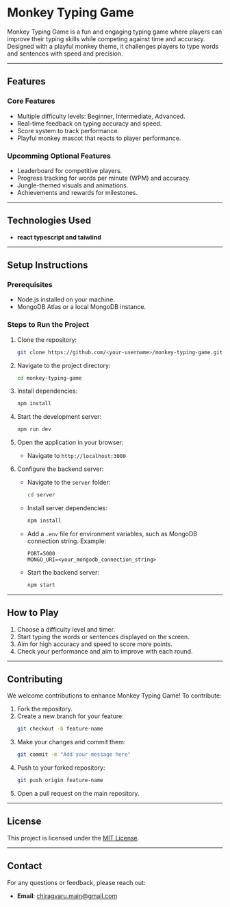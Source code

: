 # Monkey Typing Game

Monkey Typing Game is a fun and engaging typing game where players can improve their typing skills while competing against time and accuracy. Designed with a playful monkey theme, it challenges players to type words and sentences with speed and precision.

---

## **Features**

### **Core Features**
- Multiple difficulty levels: Beginner, Intermediate, Advanced.
- Real-time feedback on typing accuracy and speed.
- Score system to track performance.
- Playful monkey mascot that reacts to player performance.

### **Upcomming Optional Features**
- Leaderboard for competitive players.
- Progress tracking for words per minute (WPM) and accuracy.
- Jungle-themed visuals and animations.
- Achievements and rewards for milestones.

---

## **Technologies Used**

- **react typescript and taiwiind**

---

## **Setup Instructions**

### **Prerequisites**
- Node.js installed on your machine.
- MongoDB Atlas or a local MongoDB instance.

### **Steps to Run the Project**

1. Clone the repository:
   ```bash
   git clone https://github.com/<your-username>/monkey-typing-game.git
   ```

2. Navigate to the project directory:
   ```bash
   cd monkey-typing-game
   ```

3. Install dependencies:
   ```bash
   npm install
   ```

4. Start the development server:
   ```bash
   npm run dev
   ```

5. Open the application in your browser:
   - Navigate to `http://localhost:3000`

6. Configure the backend server:
   - Navigate to the `server` folder:
     ```bash
     cd server
     ```
   - Install server dependencies:
     ```bash
     npm install
     ```
   - Add a `.env` file for environment variables, such as MongoDB connection string.
     Example:
     ```env
     PORT=5000
     MONGO_URI=<your_mongodb_connection_string>
     ```
   - Start the backend server:
     ```bash
     npm start
     ```

---

## **How to Play**

1. Choose a difficulty level and timer.
2. Start typing the words or sentences displayed on the screen.
3. Aim for high accuracy and speed to score more points.
4. Check your performance and aim to improve with each round.

---

## **Contributing**

We welcome contributions to enhance Monkey Typing Game! To contribute:

1. Fork the repository.
2. Create a new branch for your feature:
   ```bash
   git checkout -b feature-name
   ```
3. Make your changes and commit them:
   ```bash
   git commit -m "Add your message here"
   ```
4. Push to your forked repository:
   ```bash
   git push origin feature-name
   ```
5. Open a pull request on the main repository.

---

## **License**

This project is licensed under the [MIT License](LICENSE).

---

## **Contact**

For any questions or feedback, please reach out:
- **Email**: chiragvaru.main@gmail.com

